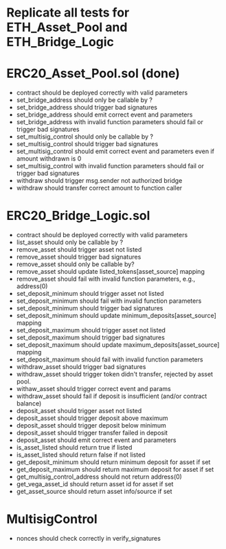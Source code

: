 
# Replicate all tests for ETH_Asset_Pool and ETH_Bridge_Logic

# ERC20_Asset_Pool.sol (done)
* contract should be deployed correctly with valid parameters
* set_bridge_address should only be callable by ?
* set_bridge_address should trigger bad signatures
* set_bridge_address should emit correct event and parameters
* set_bridge_address with invalid function parameters should fail or trigger bad signatures
* set_multisig_control should only be callable by ?
* set_multisig_control should trigger bad signatures
* set_multisig_control should emit correct event and parameters even if amount withdrawn is 0
* set_multisig_control with invalid function parameters should fail or trigger bad signatures
* withdraw should trigger msg.sender not authorized bridge
* withdraw should transfer correct amount to function caller 


# ERC20_Bridge_Logic.sol
* contract should be deployed correctly with valid parameters
* list_asset should only be callable by ?
* remove_asset should trigger asset not listed
* remove_asset should trigger bad signatures
* remove_asset should only be callable by?
* remove_asset should update listed_tokens[asset_source] mapping
* remove_asset should fail with invalid function parameters, e.g., address(0)
* set_deposit_minimum should trigger asset not listed
* set_deposit_minimum should fail with invalid function parameters
* set_deposit_minimum should trigger bad signatures
* set_deposit_minimum should update minimum_deposits[asset_source] mapping
* set_deposit_maximum should trigger asset not listed
* set_deposit_maximum should trigger bad signatures
* set_deposit_maximum should update maximum_deposits[asset_source] mapping
* set_deposit_maximum should fail with invalid function parameters
* withdraw_asset should trigger bad signatures
* withdraw_asset should trigger token didn't transfer, rejected by asset pool.
* withaw_asset should trigger correct event and params
* withdraw_asset should fail if deposit is insufficient (and/or contract balance)
* deposit_asset should trigger asset not listed
* deposit_asset should trigger deposit above maximum
* deposit_asset should trigger deposit below minimum
* deposit_asset should trigger transfer failed in deposit
* deposit_asset should emit correct event and parameters
* is_asset_listed should return true if listed
* is_asset_listed should return false if not listed
* get_deposit_minimum should return minimum deposit for asset if set
* get_deposit_maximum should return maximum deposit for asset if set 
* get_multisig_control_address should not return address(0)
* get_vega_asset_id should return asset id for asset if set
* get_asset_source should return asset info/source if set

# MultisigControl
* nonces should check correctly in verify_signatures
